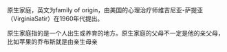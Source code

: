 
原生家庭，英文为family of origin，由美国的心理治疗师维吉尼亚-萨提亚（VirginiaSatir）在1960年代提出。

原生家庭指的是一个人出生或养育的地方。原生家庭的父母不一定是他的亲父母，比如苹果的乔布斯就是由亲生母亲











<!--stackedit_data:
eyJoaXN0b3J5IjpbODU3ODg4MzkyLDEyNjYzMTQyOTMsMjAzNT
kxMzgzNiwtMTE1MzYxOTAxNSwyMDM0MTE3MDkyLDk2OTI2NTgw
Nl19
-->